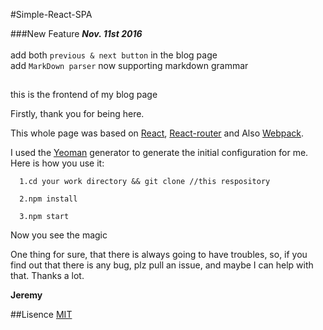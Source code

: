 #Simple-React-SPA

###New Feature
***Nov. 11st 2016*** <br/><br/>
add both `previous & next button` in the blog page <br/>
add `MarkDown parser` now supporting markdown grammar

##
this is the frontend of my blog page

Firstly, thank you for being here.

This whole page was based on [React](https://facebook.github.io/react/), [React-router](https://github.com/ReactTraining/react-router) 
and Also [Webpack](https://webpack.github.io/). 

I used the [Yeoman](http://yeoman.io/) generator to generate the initial configuration for me.
Here is how you use it:
```
  1.cd your work directory && git clone //this respository

  2.npm install 

  3.npm start 
```
Now you see the magic

One thing for sure, that there is always going to have troubles, so, if you find out that there is any bug, plz pull an issue, and maybe I can help with that. Thanks a lot.

**Jeremy**

##Lisence
[MIT](https://opensource.org/licenses/MIT)
